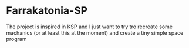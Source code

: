 # Farrakatonia-SP
The project is inspired in KSP and I just want to try tro recreate some machanics (or at least this at the moment) and create a tiny simple space program
